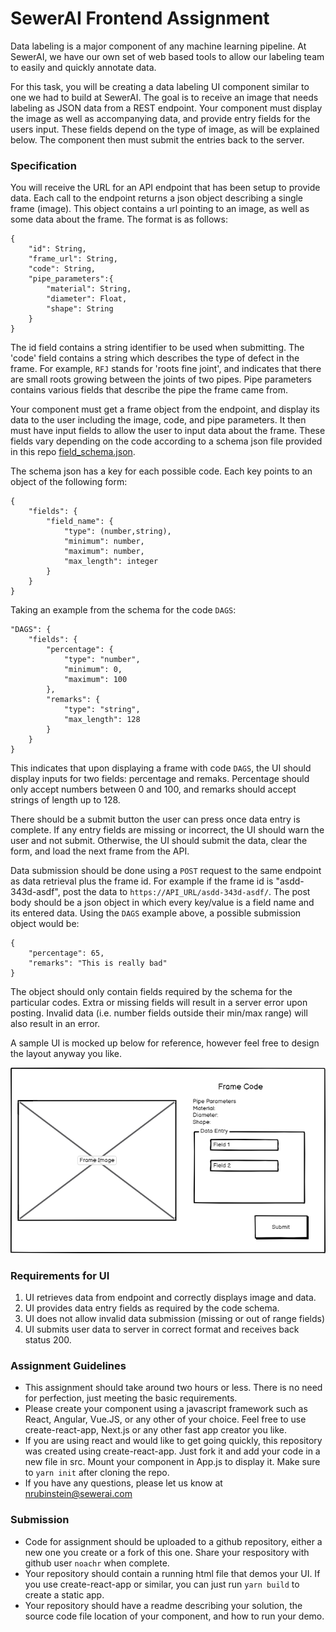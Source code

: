 # SewerAI Frontend Assignment

Data labeling is a major component of any machine learning pipeline. At SewerAI, we have our own set of web based tools to allow our labeling team to easily and quickly annotate data. 

For this task, you will be creating a data labeling UI component similar to one we had to build at SewerAI. The goal is to receive an image that needs labeling as JSON data from a REST endpoint. Your component must display the image as well as accompanying data, and provide entry fields for the users input. These fields depend on the type of image, as will be explained below. The component then must submit the entries back to the server. 

### Specification
You will receive the URL for an API endpoint that has been setup to provide data. Each call to the endpoint returns a json object describing a single frame (image). This object contains a url pointing to an image, as well as some data about the frame. The format is as follows:

    {
        "id": String,
        "frame_url": String,
        "code": String,
        "pipe_parameters":{
            "material": String,
            "diameter": Float,
            "shape": String
        }
    }
    
The id field contains a string identifier to be used when submitting. The 'code' field contains a string which describes the type of defect in the frame. For example, `RFJ` stands for 'roots fine joint', and indicates that there are small roots growing between the joints of two pipes. Pipe parameters contains various fields that describe the pipe the frame came from.    
    
Your component must get a frame object from the endpoint, and display its data to the user including the image, code, and pipe parameters. It then must have input fields to allow the user to input data about the frame. These fields vary depending on the code according to a schema json file provided in this repo [field_schema.json](field_schema.json).

The schema json has a key for each possible code. Each key points to an object of the following form:

    {
        "fields": {
            "field_name": {
                "type": (number,string),
                "minimum": number,
                "maximum": number,
                "max_length": integer
            }
        }
    }
    
Taking an example from the schema for the code `DAGS`:

    "DAGS": {
        "fields": {
            "percentage": {
                "type": "number",
                "minimum": 0,
                "maximum": 100
            },
            "remarks": {
                "type": "string",
                "max_length": 128
            }
        }
    }
    
This indicates that upon displaying a frame with code `DAGS`, the UI should display inputs for two fields: percentage and remaks. Percentage should only accept numbers between 0 and 100, and remarks should accept strings of length up to 128.

There should be a submit button the user can press once data entry is complete. If any entry fields are missing or incorrect, the UI should warn the user and not submit. Otherwise, the UI should submit the data, clear the form, and load the next frame from the API.

Data submission should be done using a `POST` request to the same endpoint as data retrieval plus the frame id. For example if the frame id is "asdd-343d-asdf", post the data to `https://API_URL/asdd-343d-asdf/`. The post body should be a json object in which every key/value is a field name and its entered data. Using the `DAGS` example above, a possible submission object would be:

    {
        "percentage": 65,
        "remarks": "This is really bad"
    }

The object should only contain fields required by the schema for the particular codes. Extra or missing fields will result in a server error upon posting. Invalid data (i.e. number fields outside their min/max range) will also result in an error.


A sample UI is mocked up below for reference, however feel free to design the layout anyway you like. 

![UI Mockup](data_labeling_ui_sewerai.png)

### Requirements for UI

1. UI retrieves data from endpoint and correctly displays image and data.
2. UI provides data entry fields as required by the code schema.
3. UI does not allow invalid data submission (missing or out of range fields)
4. UI submits user data to server in correct format and receives back status 200.    


### Assignment Guidelines
- This assignment should take around two hours or less. There is no need for perfection, just meeting the basic requirements. 
- Please create your component using a javascript framework such as React, Angular, Vue.JS, or any other of your choice. Feel free to use create-react-app, Next.js or any other fast app creator you like.
- If you are using react and would like to get going quickly, this repository was created using create-react-app. Just fork it and add your code in a new file in src. Mount your component in App.js to display it. Make sure to `yarn init` after cloning the repo.
- If you have any questions, please let us know at nrubinstein@sewerai.com

### Submission
- Code for assignment should be uploaded to a github repository, either a new one you create or a fork of this one. Share your respository with github user `noachr` when complete.
- Your repository should contain a running html file that demos your UI. If you use create-react-app or similar, you can just run `yarn build` to create a static app.
- Your repository should have a readme describing your solution, the source code file location of your component, and how to run your demo.